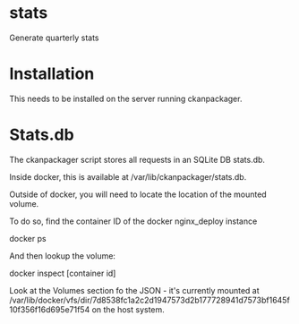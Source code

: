 # stats
Generate quarterly stats

Installation
============

This needs to be installed on the server running ckanpackager.






Stats.db
========

The ckanpackager script stores all requests in an SQLite DB stats.db.

Inside docker, this is available at /var/lib/ckanpackager/stats.db.

Outside of docker, you will need to locate the location of the mounted volume.  

To do so, find the container ID of the docker nginx_deploy instance

docker ps

And then lookup the volume:

docker inspect [container id]

Look at the Volumes section fo the JSON - it's currently mounted at /var/lib/docker/vfs/dir/7d8538fc1a2c2d1947573d2b177728941d7573bf1645f10f356f16d695e71f54 on the host system.


